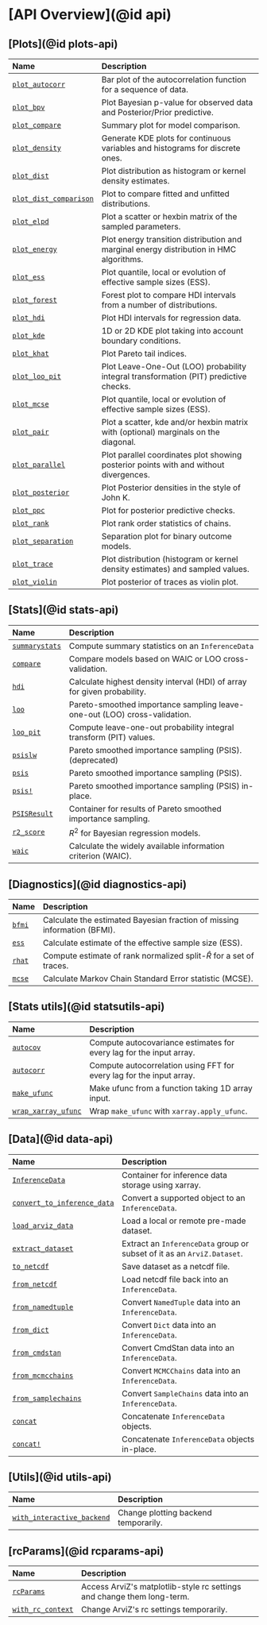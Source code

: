 # [API Overview](@id api)

## [Plots](@id plots-api)

| Name                           | Description                                                                             |
|:------------------------------ |:--------------------------------------------------------------------------------------- |
| [`plot_autocorr`](@ref)        | Bar plot of the autocorrelation function for a sequence of data.                        |
| [`plot_bpv`](@ref)             | Plot Bayesian p-value for observed data and Posterior/Prior predictive.                 |
| [`plot_compare`](@ref)         | Summary plot for model comparison.                                                      |
| [`plot_density`](@ref)         | Generate KDE plots for continuous variables and histograms for discrete ones.           |
| [`plot_dist`](@ref)            | Plot distribution as histogram or kernel density estimates.                             |
| [`plot_dist_comparison`](@ref) | Plot to compare fitted and unfitted distributions.                                      |
| [`plot_elpd`](@ref)            | Plot a scatter or hexbin matrix of the sampled parameters.                              |
| [`plot_energy`](@ref)          | Plot energy transition distribution and marginal energy distribution in HMC algorithms. |
| [`plot_ess`](@ref)             | Plot quantile, local or evolution of effective sample sizes (ESS).                      |
| [`plot_forest`](@ref)          | Forest plot to compare HDI intervals from a number of distributions.                    |
| [`plot_hdi`](@ref)             | Plot HDI intervals for regression data.                                                 |
| [`plot_kde`](@ref)             | 1D or 2D KDE plot taking into account boundary conditions.                              |
| [`plot_khat`](@ref)            | Plot Pareto tail indices.                                                               |
| [`plot_loo_pit`](@ref)         | Plot Leave-One-Out (LOO) probability integral transformation (PIT) predictive checks.   |
| [`plot_mcse`](@ref)            | Plot quantile, local or evolution of effective sample sizes (ESS).                      |
| [`plot_pair`](@ref)            | Plot a scatter, kde and/or hexbin matrix with (optional) marginals on the diagonal.     |
| [`plot_parallel`](@ref)        | Plot parallel coordinates plot showing posterior points with and without divergences.   |
| [`plot_posterior`](@ref)       | Plot Posterior densities in the style of John K.                                        |
| [`plot_ppc`](@ref)             | Plot for posterior predictive checks.                                                   |
| [`plot_rank`](@ref)            | Plot rank order statistics of chains.                                                   |
| [`plot_separation`](@ref)      | Separation plot for binary outcome models.                                              |
| [`plot_trace`](@ref)           | Plot distribution (histogram or kernel density estimates) and sampled values.           |
| [`plot_violin`](@ref)          | Plot posterior of traces as violin plot.                                                |

## [Stats](@id stats-api)

| Name                   | Description                                                               |
|:---------------------- |:------------------------------------------------------------------------- |
| [`summarystats`](@ref) | Compute summary statistics on an `InferenceData`                          |
| [`compare`](@ref)      | Compare models based on WAIC or LOO cross-validation.                     |
| [`hdi`](@ref)          | Calculate highest density interval (HDI) of array for given probability.  |
| [`loo`](@ref)          | Pareto-smoothed importance sampling leave-one-out (LOO) cross-validation. |
| [`loo_pit`](@ref)      | Compute leave-one-out probability integral transform (PIT) values.        |
| [`psislw`](@ref)       | Pareto smoothed importance sampling (PSIS). (deprecated)                  |
| [`psis`](@ref)         | Pareto smoothed importance sampling (PSIS).                               |
| [`psis!`](@ref)        | Pareto smoothed importance sampling (PSIS) in-place.                      |
| [`PSISResult`](@ref)    | Container for results of Pareto smoothed importance sampling.            |
| [`r2_score`](@ref)     | $R^2$ for Bayesian regression models.                                     |
| [`waic`](@ref)         | Calculate the widely available information criterion (WAIC).              |

## [Diagnostics](@id diagnostics-api)

| Name           | Description                                                              |
|:-------------- |:------------------------------------------------------------------------ |
| [`bfmi`](@ref) | Calculate the estimated Bayesian fraction of missing information (BFMI). |
| [`ess`](@ref)  | Calculate estimate of the effective sample size (ESS).                   |
| [`rhat`](@ref) | Compute estimate of rank normalized split-$\hat{R}$ for a set of traces. |
| [`mcse`](@ref) | Calculate Markov Chain Standard Error statistic (MCSE).                  |

## [Stats utils](@id statsutils-api)

| Name                        | Description                                                          |
|:--------------------------- |:-------------------------------------------------------------------- |
| [`autocov`](@ref)           | Compute autocovariance estimates for every lag for the input array.  |
| [`autocorr`](@ref)          | Compute autocorrelation using FFT for every lag for the input array. |
| [`make_ufunc`](@ref)        | Make ufunc from a function taking 1D array input.                    |
| [`wrap_xarray_ufunc`](@ref) | Wrap `make_ufunc` with `xarray.apply_ufunc`.                         |

## [Data](@id data-api)

| Name                                | Description                                                             |
|:----------------------------------- |:----------------------------------------------------------------------- |
| [`InferenceData`](@ref)             | Container for inference data storage using xarray.                      |
| [`convert_to_inference_data`](@ref) | Convert a supported object to an `InferenceData`.                       |
| [`load_arviz_data`](@ref)           | Load a local or remote pre-made dataset.                                |
| [`extract_dataset`](@ref)           | Extract an `InferenceData` group or subset of it as an `ArviZ.Dataset`. |            |
| [`to_netcdf`](@ref)                 | Save dataset as a netcdf file.                                          |
| [`from_netcdf`](@ref)               | Load netcdf file back into an `InferenceData`.                          |
| [`from_namedtuple`](@ref)           | Convert `NamedTuple` data into an `InferenceData`.                      |
| [`from_dict`](@ref)                 | Convert `Dict` data into an `InferenceData`.                            |
| [`from_cmdstan`](@ref)              | Convert CmdStan data into an `InferenceData`.                           |
| [`from_mcmcchains`](@ref)           | Convert `MCMCChains` data into an `InferenceData`.                      |
| [`from_samplechains`](@ref)         | Convert `SampleChains` data into an `InferenceData`.                    |
| [`concat`](@ref)                    | Concatenate `InferenceData` objects.                                    |
| [`concat!`](@ref)                   | Concatenate `InferenceData` objects in-place.                           |

## [Utils](@id utils-api)

| Name                               | Description                          |
|:---------------------------------- |:------------------------------------ |
| [`with_interactive_backend`](@ref) | Change plotting backend temporarily. |

## [rcParams](@id rcparams-api)

| Name                      | Description                                                            |
|:------------------------- |:---------------------------------------------------------------------- |
| [`rcParams`](@ref)        | Access ArviZ's matplotlib-style rc settings and change them long-term. |
| [`with_rc_context`](@ref) | Change ArviZ's rc settings temporarily.                                |
